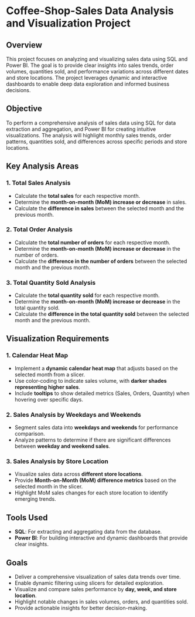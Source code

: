 
# **Coffee-Shop-Sales Data Analysis and Visualization Project**

## **Overview**
This project focuses on analyzing and visualizing sales data using SQL and Power BI. The goal is to provide clear insights into sales trends, order volumes, quantities sold, and performance variations across different dates and store locations. The project leverages dynamic and interactive dashboards to enable deep data exploration and informed business decisions.

## **Objective**
To perform a comprehensive analysis of sales data using SQL for data extraction and aggregation, and Power BI for creating intuitive visualizations. The analysis will highlight monthly sales trends, order patterns, quantities sold, and differences across specific periods and store locations.

## **Key Analysis Areas**

### 1. **Total Sales Analysis**
   - Calculate the **total sales** for each respective month.
   - Determine the **month-on-month (MoM) increase or decrease** in sales.
   - Calculate the **difference in sales** between the selected month and the previous month.

### 2. **Total Order Analysis**
   - Calculate the **total number of orders** for each respective month.
   - Determine the **month-on-month (MoM) increase or decrease** in the number of orders.
   - Calculate the **difference in the number of orders** between the selected month and the previous month.

### 3. **Total Quantity Sold Analysis**
   - Calculate the **total quantity sold** for each respective month.
   - Determine the **month-on-month (MoM) increase or decrease** in the total quantity sold.
   - Calculate the **difference in the total quantity sold** between the selected month and the previous month.

## **Visualization Requirements**

### 1. **Calendar Heat Map**
   - Implement a **dynamic calendar heat map** that adjusts based on the selected month from a slicer.
   - Use color-coding to indicate sales volume, with **darker shades representing higher sales**.
   - Include **tooltips** to show detailed metrics (Sales, Orders, Quantity) when hovering over specific days.

### 2. **Sales Analysis by Weekdays and Weekends**
   - Segment sales data into **weekdays and weekends** for performance comparison.
   - Analyze patterns to determine if there are significant differences between **weekday and weekend sales**.

### 3. **Sales Analysis by Store Location**
   - Visualize sales data across **different store locations**.
   - Provide **Month-on-Month (MoM) difference metrics** based on the selected month in the slicer.
   - Highlight MoM sales changes for each store location to identify emerging trends.

## **Tools Used**
- **SQL**: For extracting and aggregating data from the database.
- **Power BI**: For building interactive and dynamic dashboards that provide clear insights.

## **Goals**
- Deliver a comprehensive visualization of sales data trends over time.
- Enable dynamic filtering using slicers for detailed exploration.
- Visualize and compare sales performance by **day, week, and store location**.
- Highlight notable changes in sales volumes, orders, and quantities sold.
- Provide actionable insights for better decision-making.
